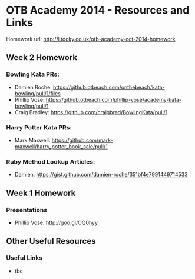 OTB Academy 2014 - Resources and Links
=====================
Homework url: http://l.tooky.co.uk/otb-academy-oct-2014-homework

## Week 2 Homework

### Bowling Kata PRs:

- Damien Roche: https://github.otbeach.com/onthebeach/kata-bowling/pull/1/files
- Phillip Vose: https://github.otbeach.com/phillip-vose/academy-kata-bowling/pull/1
- Craig Bradley: https://github.com/craigbrad/BowlingKata/pull/1

### Harry Potter Kata PRs:

- Mark Maxwell: https://github.com/mark-maxwell/harry_potter_book_sale/pull/1

### Ruby Method Lookup Articles:

- Damien: https://gist.github.com/damien-roche/351bf4e7991449714533

## Week 1 Homework

### Presentations

- Phillip Vose: http://goo.gl/OQ0hyy

## Other Useful Resources

### Useful Links
- tbc
